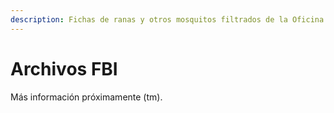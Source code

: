 ```yaml
---
description: Fichas de ranas y otros mosquitos filtrados de la Oficina de Instigaciones de la Escritura.
---
```


# Archivos FBI

Más información próximamente (tm).&#x20;
